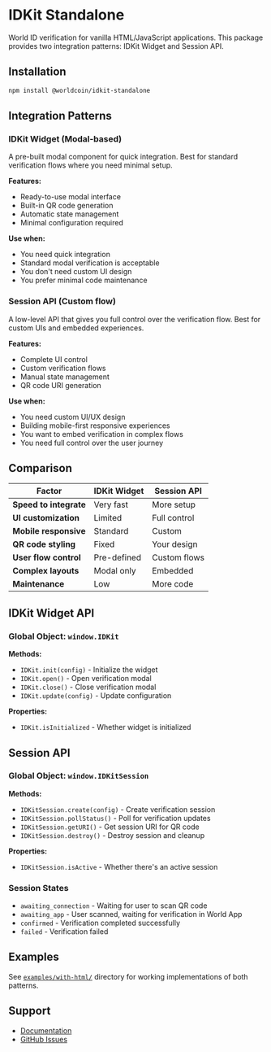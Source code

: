 # IDKit Standalone

World ID verification for vanilla HTML/JavaScript applications. This package provides two integration patterns: IDKit Widget and Session API.

## Installation

```bash
npm install @worldcoin/idkit-standalone
```

## Integration Patterns

### IDKit Widget (Modal-based)

A pre-built modal component for quick integration. Best for standard verification flows where you need minimal setup.

**Features:**

-   Ready-to-use modal interface
-   Built-in QR code generation
-   Automatic state management
-   Minimal configuration required

**Use when:**

-   You need quick integration
-   Standard modal verification is acceptable
-   You don't need custom UI design
-   You prefer minimal code maintenance

### Session API (Custom flow)

A low-level API that gives you full control over the verification flow. Best for custom UIs and embedded experiences.

**Features:**

-   Complete UI control
-   Custom verification flows
-   Manual state management
-   QR code URI generation

**Use when:**

-   You need custom UI/UX design
-   Building mobile-first responsive experiences
-   You want to embed verification in complex flows
-   You need full control over the user journey

## Comparison

| Factor                 | IDKit Widget | Session API  |
| ---------------------- | ------------ | ------------ |
| **Speed to integrate** | Very fast    | More setup   |
| **UI customization**   | Limited      | Full control |
| **Mobile responsive**  | Standard     | Custom       |
| **QR code styling**    | Fixed        | Your design  |
| **User flow control**  | Pre-defined  | Custom flows |
| **Complex layouts**    | Modal only   | Embedded     |
| **Maintenance**        | Low          | More code    |

## IDKit Widget API

### Global Object: `window.IDKit`

**Methods:**

-   `IDKit.init(config)` - Initialize the widget
-   `IDKit.open()` - Open verification modal
-   `IDKit.close()` - Close verification modal
-   `IDKit.update(config)` - Update configuration

**Properties:**

-   `IDKit.isInitialized` - Whether widget is initialized

## Session API

### Global Object: `window.IDKitSession`

**Methods:**

-   `IDKitSession.create(config)` - Create verification session
-   `IDKitSession.pollStatus()` - Poll for verification updates
-   `IDKitSession.getURI()` - Get session URI for QR code
-   `IDKitSession.destroy()` - Destroy session and cleanup

**Properties:**

-   `IDKitSession.isActive` - Whether there's an active session

### Session States

-   `awaiting_connection` - Waiting for user to scan QR code
-   `awaiting_app` - User scanned, waiting for verification in World App
-   `confirmed` - Verification completed successfully
-   `failed` - Verification failed

## Examples

See [`examples/with-html/`](https://github.com/worldcoin/idkit-js/tree/main/examples/with-html) directory for working implementations of both patterns.

## Support

-   [Documentation](https://docs.world.org/world-id)
-   [GitHub Issues](https://github.com/worldcoin/idkit-js/issues)
